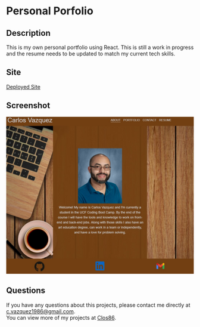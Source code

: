 # Personal Porfolio

  ## Description 
  This is my own personal portfolio using React. This is still a work in progress and the resume needs to be updated to match my current tech skills.
 
  ## Site 
  [Deployed Site](https://clos86.github.io/portfolio-react/)
  
  ## Screenshot 
  ![ScreenShot](screenshot.jpg)
  
  ## Questions
  If you have any questions about this projects, please contact me directly at [c.vazquez1986@gmail.com](mailto:c.vazquez1986@gmail.com).  
  You can view more of my projects at [Clos86](https://github.com/Clos86).